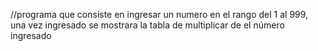 //programa que consiste en ingresar un numero en el rango del 1 al 999, una vez ingresado se mostrara la tabla de multiplicar de el número ingresado


<!DOCTYPE html>
<html lang="en">
<head>
    <meta charset="UTF-8">
    <meta name="viewport" content="width=device-width, initial-scale=1.0">
    <title>CicloFor</title>
    <script>
      // Inicializacion de Variables
        var numero,res,tabla="";

      //Bienvenida e intrduccion de datos por parte del Usuario
        alert("-----Bienvenido a Tablas de Multiplicar del 1 al 999-----");
        numero=prompt("Introduzca el numero(Del 1 al 999):");

      //Validacion del Numero para saber si esta dentro del Rango
         if(numero <= 0 || numero > 999){
            alert("Numero no valido");
         }
         else{
            for(var i=1;i<=10;i++){
               res= numero * i; //Operacion de multiplicacion
                  //Unidades
                  if(res < 10){
                     if(i<10){
                        tabla=(tabla + "  " + numero + "  "+ "*" + "    " + i + "   " + " =" + "        " + res + "\n" );
                     }
                     else{
                        tabla=(tabla + "  " + numero + "  "+ "*" + "  " + i + "   " + " =" + "         " + res + "\n" );
                     }
                  }
                  else if(res >= 10 && res < 100){
                  //Decenas
                     if(i<10){
                        tabla=(tabla + "  " + numero + "  "+ "*" + "    " + i + "   " + " =" + "      " + res + "\n");
                     }
                     else{
                        tabla=(tabla + "  " + numero + "  "+ "*" + "  " + i + "   " + " =" + "      " + res + "\n");
                     }
                  }
                  else if(res>=100 && res<1000){
                  //Centenas
                     if(i<10){
                        tabla=(tabla + "  " + numero + "  "+ "*" + "    " + i + "   " + " =" + "    " + res + "\n");
                     }
                     else{
                        tabla=(tabla + "  " + numero + "  "+ "*" + "  " + i + "   " + " =" + "    " + res + "\n");
                     }
                  }
                  else{
                  //Miles
                     if(i<10){
                        tabla=(tabla + "  " + numero + "  "+ "*" + "    " + i + "   " + " =" + "  " + res + "\n");
                     }
                     else{
                        tabla=(tabla + "  " + numero + "  "+ "*" + "  " + i + "   " + " =" + "  " + res + "\n");
                  }
               }

               }
         
               alert(tabla);
            }
        
    </script>

</head>
<body>
    
</body>
</html>
